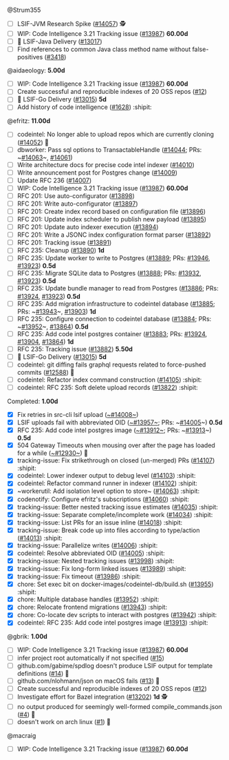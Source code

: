 
<!-- BEGIN ASSIGNEE: Strum355 -->
@Strum355

- [ ] LSIF-JVM Research Spike ([#14057](https://github.com/sourcegraph/sourcegraph/issues/14057)) 🕵️
- [ ] WIP: Code Intelligence 3.21 Tracking issue ([#13987](https://github.com/sourcegraph/sourcegraph/issues/13987)) __60.00d__ 
- [ ] 🚚 LSIF-Java Delivery  ([#13017](https://github.com/sourcegraph/sourcegraph/issues/13017)) 
- [ ] Find references to common Java class method name without false-positives ([#3418](https://github.com/sourcegraph/sourcegraph/issues/3418)) 
<!-- END ASSIGNEE -->

<!-- BEGIN ASSIGNEE: aidaeology -->
@aidaeology: __5.00d__

- [ ] WIP: Code Intelligence 3.21 Tracking issue ([#13987](https://github.com/sourcegraph/sourcegraph/issues/13987)) __60.00d__ 
- [ ] Create successful and reproducible indexes of 20 OSS repos ([#12](https://github.com/sourcegraph/lsif-clang/issues/12)) 
- [ ] 🚚 LSIF-Go Delivery ([#13015](https://github.com/sourcegraph/sourcegraph/issues/13015)) __5d__ 
- [ ] Add history of code intelligence ([#1628](https://github.com/sourcegraph/about/pull/1628)) :shipit:
<!-- END ASSIGNEE -->

<!-- BEGIN ASSIGNEE: efritz -->
@efritz: __11.00d__

- [ ] codeintel: No longer able to upload repos which are currently cloning ([#14052](https://github.com/sourcegraph/sourcegraph/issues/14052)) 🐛
- [ ] dbworker: Pass sql options to TransactableHandle ([#14044](https://github.com/sourcegraph/sourcegraph/issues/14044); PRs: ~[#14063](https://github.com/sourcegraph/sourcegraph/pull/14063)~, [#14061](https://github.com/sourcegraph/sourcegraph/pull/14061)) 
- [ ] Write architecture docs for precise code intel indexer ([#14010](https://github.com/sourcegraph/sourcegraph/issues/14010)) 
- [ ] Write announcement post for Postgres change ([#14009](https://github.com/sourcegraph/sourcegraph/issues/14009)) 
- [ ] Update RFC 236 ([#14007](https://github.com/sourcegraph/sourcegraph/issues/14007)) 
- [ ] WIP: Code Intelligence 3.21 Tracking issue ([#13987](https://github.com/sourcegraph/sourcegraph/issues/13987)) __60.00d__ 
- [ ] RFC 201: Use auto-configurator ([#13898](https://github.com/sourcegraph/sourcegraph/issues/13898)) 
- [ ] RFC 201: Write auto-configurator ([#13897](https://github.com/sourcegraph/sourcegraph/issues/13897)) 
- [ ] RFC 201: Create index record based on configuration file ([#13896](https://github.com/sourcegraph/sourcegraph/issues/13896)) 
- [ ] RFC 201: Update index scheduler to publish new payload ([#13895](https://github.com/sourcegraph/sourcegraph/issues/13895)) 
- [ ] RFC 201: Update auto indexer execution ([#13894](https://github.com/sourcegraph/sourcegraph/issues/13894)) 
- [ ] RFC 201: Write a JSONC index configuration format parser ([#13892](https://github.com/sourcegraph/sourcegraph/issues/13892)) 
- [ ] RFC 201: Tracking issue ([#13891](https://github.com/sourcegraph/sourcegraph/issues/13891)) 
- [ ] RFC 235: Cleanup ([#13890](https://github.com/sourcegraph/sourcegraph/issues/13890)) __1d__ 
- [ ] RFC 235: Update worker to write to Postgres ([#13889](https://github.com/sourcegraph/sourcegraph/issues/13889); PRs: [#13946](https://github.com/sourcegraph/sourcegraph/pull/13946), [#13923](https://github.com/sourcegraph/sourcegraph/pull/13923)) __0.5d__ 
- [ ] RFC 235: Migrate SQLite data to Postgres ([#13888](https://github.com/sourcegraph/sourcegraph/issues/13888); PRs: [#13932](https://github.com/sourcegraph/sourcegraph/pull/13932), [#13923](https://github.com/sourcegraph/sourcegraph/pull/13923)) __0.5d__ 
- [ ] RFC 235: Update bundle manager to read from Postgres ([#13886](https://github.com/sourcegraph/sourcegraph/issues/13886); PRs: [#13924](https://github.com/sourcegraph/sourcegraph/pull/13924), [#13923](https://github.com/sourcegraph/sourcegraph/pull/13923)) __0.5d__ 
- [ ] RFC 235: Add migration infrastructure to codeintel database ([#13885](https://github.com/sourcegraph/sourcegraph/issues/13885); PRs: ~[#13943](https://github.com/sourcegraph/sourcegraph/pull/13943)~, [#13903](https://github.com/sourcegraph/sourcegraph/pull/13903)) __1d__ 
- [ ] RFC 235: Configure connection to codeintel database ([#13884](https://github.com/sourcegraph/sourcegraph/issues/13884); PRs: ~[#13952](https://github.com/sourcegraph/sourcegraph/pull/13952)~, [#13864](https://github.com/sourcegraph/sourcegraph/pull/13864)) __0.5d__ 
- [ ] RFC 235: Add code intel postgres container ([#13883](https://github.com/sourcegraph/sourcegraph/issues/13883); PRs: [#13924](https://github.com/sourcegraph/sourcegraph/pull/13924), [#13904](https://github.com/sourcegraph/sourcegraph/pull/13904), [#13864](https://github.com/sourcegraph/sourcegraph/pull/13864)) __1d__ 
- [ ] RFC 235: Tracking issue ([#13882](https://github.com/sourcegraph/sourcegraph/issues/13882)) __5.50d__ 
- [ ] 🚚 LSIF-Go Delivery ([#13015](https://github.com/sourcegraph/sourcegraph/issues/13015)) __5d__ 
- [ ] codeintel: git diffing fails graphql requests related to force-pushed commits ([#12588](https://github.com/sourcegraph/sourcegraph/issues/12588)) 🧶
- [ ] codeintel: Refactor index command construction ([#14105](https://github.com/sourcegraph/sourcegraph/pull/14105)) :shipit:
- [ ] codeintel: RFC 235: Soft delete upload records ([#13822](https://github.com/sourcegraph/sourcegraph/pull/13822)) :shipit:

Completed: __1.00d__
- [x] Fix retries in src-cli lsif upload ([~#14008~](https://github.com/sourcegraph/sourcegraph/issues/14008)) 
- [x] LSIF uploads fail with abbreviated OID ([~#13957~](https://github.com/sourcegraph/sourcegraph/issues/13957); PRs: ~[#14005](https://github.com/sourcegraph/sourcegraph/pull/14005)~) __0.5d__ 
- [x] RFC 235: Add code intel postgres image ([~#13912~](https://github.com/sourcegraph/sourcegraph/issues/13912); PRs: ~[#13913](https://github.com/sourcegraph/sourcegraph/pull/13913)~) __0.5d__ 
- [x] 504 Gateway Timeouts when mousing over after the page has loaded for a while ([~#12930~](https://github.com/sourcegraph/sourcegraph/issues/12930)) 🐛
- [x] tracking-issue: Fix strikethrough on closed (un-merged) PRs ([#14107](https://github.com/sourcegraph/sourcegraph/pull/14107)) :shipit:
- [x] codeintel: Lower indexer output to debug level ([#14103](https://github.com/sourcegraph/sourcegraph/pull/14103)) :shipit:
- [x] codeintel: Refactor command runner in indexer ([#14102](https://github.com/sourcegraph/sourcegraph/pull/14102)) :shipit:
- [x] ~workerutil: Add isolation level option to store~ ([#14063](https://github.com/sourcegraph/sourcegraph/pull/14063)) :shipit:
- [x] codenotify: Configure efritz's subscriptions ([#14060](https://github.com/sourcegraph/sourcegraph/pull/14060)) :shipit:
- [x] tracking-issue: Better nested tracking issue estimates ([#14035](https://github.com/sourcegraph/sourcegraph/pull/14035)) :shipit:
- [x] tracking-issue: Separate complete/incomplete work ([#14034](https://github.com/sourcegraph/sourcegraph/pull/14034)) :shipit:
- [x] tracking-issue: List PRs for an issue inline ([#14018](https://github.com/sourcegraph/sourcegraph/pull/14018)) :shipit:
- [x] tracking-issue: Break code up into files according to type/action ([#14013](https://github.com/sourcegraph/sourcegraph/pull/14013)) :shipit:
- [x] tracking-issue: Parallelize writes ([#14006](https://github.com/sourcegraph/sourcegraph/pull/14006)) :shipit:
- [x] codeintel: Resolve abbreviated OID ([#14005](https://github.com/sourcegraph/sourcegraph/pull/14005)) :shipit:
- [x] tracking-issue: Nested tracking issues ([#13998](https://github.com/sourcegraph/sourcegraph/pull/13998)) :shipit:
- [x] tracking-issue: Fix long-form linked issues ([#13989](https://github.com/sourcegraph/sourcegraph/pull/13989)) :shipit:
- [x] tracking-issue: Fix timeout ([#13986](https://github.com/sourcegraph/sourcegraph/pull/13986)) :shipit:
- [x] chore: Set exec bit on docker-images/codeintel-db/build.sh ([#13955](https://github.com/sourcegraph/sourcegraph/pull/13955)) :shipit:
- [x] chore: Multiple database handles ([#13952](https://github.com/sourcegraph/sourcegraph/pull/13952)) :shipit:
- [x] chore: Relocate frontend migrations ([#13943](https://github.com/sourcegraph/sourcegraph/pull/13943)) :shipit:
- [x] chore: Co-locate dev scripts to interact with postgres ([#13942](https://github.com/sourcegraph/sourcegraph/pull/13942)) :shipit:
- [x] codeintel: RFC 235: Add code intel postgres image ([#13913](https://github.com/sourcegraph/sourcegraph/pull/13913)) :shipit:
<!-- END ASSIGNEE -->

<!-- BEGIN ASSIGNEE: gbrik -->
@gbrik: __1.00d__

- [ ] WIP: Code Intelligence 3.21 Tracking issue ([#13987](https://github.com/sourcegraph/sourcegraph/issues/13987)) __60.00d__ 
- [ ] infer project root automatically if not specified ([#15](https://github.com/sourcegraph/lsif-clang/issues/15)) 
- [ ] github.com/gabime/spdlog doesn't produce LSIF output for template definitions ([#14](https://github.com/sourcegraph/lsif-clang/issues/14)) 🐛
- [ ] github.com/nlohmann/json on macOS fails ([#13](https://github.com/sourcegraph/lsif-clang/issues/13)) 🐛
- [ ] Create successful and reproducible indexes of 20 OSS repos ([#12](https://github.com/sourcegraph/lsif-clang/issues/12)) 
- [ ] Investigate effort for Bazel integration ([#13202](https://github.com/sourcegraph/sourcegraph/issues/13202)) __1d__ 🕵️
- [ ] no output produced for seemingly well-formed compile_commands.json ([#4](https://github.com/sourcegraph/lsif-clang/issues/4)) 🐛
- [ ] doesn't work on arch linux ([#1](https://github.com/sourcegraph/lsif-clang/issues/1)) 🐛
<!-- END ASSIGNEE -->

<!-- BEGIN ASSIGNEE: macraig -->
@macraig

- [ ] WIP: Code Intelligence 3.21 Tracking issue ([#13987](https://github.com/sourcegraph/sourcegraph/issues/13987)) __60.00d__ 
<!-- END ASSIGNEE -->
